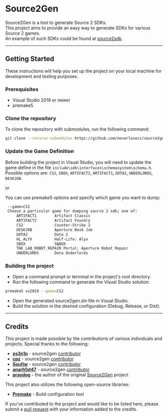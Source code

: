 # Source2Gen

Source2Gen is a tool to generate Source 2 SDKs. \
This project aims to provide an easy way to generate SDKs for various Source 2 games. \
An example of such SDKs could be found at [source2sdk](https://github.com/neverlosecc/source2sdk/tree/cs2).

---

## Getting Started

These instructions will help you set up the project on your local machine for development and testing purposes.

### Prerequisites

- Visual Studio 2019 or newer
- premake5

### Clone the repository

To clone the repository with submodules, run the following command:

```bash
git clone --recurse-submodules https://github.com/neverlosecc/source2gen.git
```

### Update the Game Definition

Before building the project in Visual Studio, you will need to update the game define in the file `include\sdk\interfaces\schemasystem\schema.h`. 
Possible options are: `CS2`, `SBOX`, `ARTIFACT2`, `ARTIFACT1`, `DOTA2`, `UNDERLORDS`, `DESKJOB`. 

or

You can use premake5 options and specify which game you want to dump:
```bash
 --game=CS2          
 Choose a particular game for dumping source 2 sdk; one of:
     ARTIFACT1        Artifact Classic
     ARTIFACT2        Artifact Foundry
     CS2              Counter-Strike 2
     DESKJOB          Aperture Desk Job
     DOTA2            Dota 2
     HL_ALYX          Half-Life: Alyx
     SBOX             S&BOX
     THE_LAB_ROBOT_REPAIR Portal: Aperture Robot Repair
     UNDERLORDS       Dota Underlords
```

### Building the project

* Open a command prompt or terminal in the project's root directory.
* Run the following command to generate the Visual Studio solution:

```bash
premake5 vs2019 --game=CS2
```
* Open the generated source2gen.sln file in Visual Studio.
* Build the solution in the desired configuration (Debug, Release, or Dist).

---

## Credits

This project is made possible by the contributions of various individuals and projects. Special thanks to the following: 
- **[es3n1n](https://github.com/es3n1n)** - source2gen [contributor](https://github.com/neverlosecc/source2gen/commits?author=es3n1n)
- **[cpz](https://github.com/cpz)** - source2gen [contributor](https://github.com/neverlosecc/source2gen/commits?author=cpz)
- **[Soufiw](https://github.com/Soufiw)** - source2gen [contributor](https://github.com/neverlosecc/source2gen/commits?author=Soufiw)
- **[anarh1st47](https://github.com/anarh1st47)** - source2gen [contributor](https://github.com/neverlosecc/source2gen/commits?author=anarh1st47)
- **[praydog](https://github.com/praydog)** - the author of the original [Source2Gen](https://github.com/praydog/Source2Gen) project

This project also utilizes the following open-source libraries:
- **[Premake](https://github.com/premake/premake-core)** - Build configuration tool

If you've contributed to the project and would like to be listed here, please submit a [pull request](https://github.com/neverlosecc/source2gen/pulls) with your information added to the credits.
